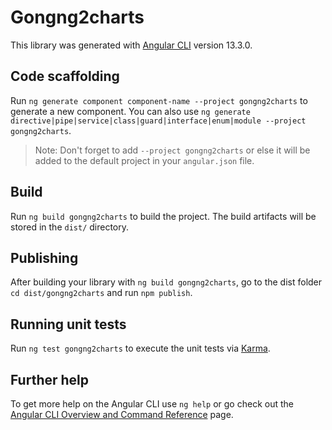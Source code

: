 # Gongng2charts

This library was generated with [Angular CLI](https://github.com/angular/angular-cli) version 13.3.0.

## Code scaffolding

Run `ng generate component component-name --project gongng2charts` to generate a new component. You can also use `ng generate directive|pipe|service|class|guard|interface|enum|module --project gongng2charts`.
> Note: Don't forget to add `--project gongng2charts` or else it will be added to the default project in your `angular.json` file. 

## Build

Run `ng build gongng2charts` to build the project. The build artifacts will be stored in the `dist/` directory.

## Publishing

After building your library with `ng build gongng2charts`, go to the dist folder `cd dist/gongng2charts` and run `npm publish`.

## Running unit tests

Run `ng test gongng2charts` to execute the unit tests via [Karma](https://karma-runner.github.io).

## Further help

To get more help on the Angular CLI use `ng help` or go check out the [Angular CLI Overview and Command Reference](https://angular.io/cli) page.
